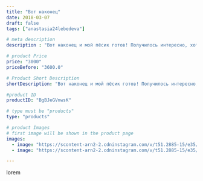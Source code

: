 ```yaml
---
title: "Вот наконец"
date: 2018-03-07
draft: false
tags: ["anastasia24lebedeva"]

# meta description
description : "Вот наконец и мой пёсик готов! Получилось интересно, хотя немного неугадала с пряжей. Спасибо @podelki_mari за такой интересный марафон. А всем участникам #мара"

# product Price
price: "3000"
priceBefore: "3600.0"

# Product Short Description
shortDescription: "Вот наконец и мой пёсик готов! Получилось интересно, хотя немного неугадала с пряжей. Спасибо @podelki_mari за такой интересный марафон. А всем участникам #марафонимсмари  желаю удачи)))) с наступающим праздником, дорогие девушки 😉"

#product ID
productID: "BgBJeGVnwsK"

# type must be "products"
type: "products"

# product Images
# first image will be shown in the product page
images:
  - image: "https://scontent-arn2-2.cdninstagram.com/v/t51.2885-15/e35/28753643_434042510363436_1574482113896382464_n.jpg?tp=1&_nc_ht=scontent-arn2-2.cdninstagram.com&_nc_cat=100&_nc_ohc=xnNCzl7NJjEAX9dy5vU&ccb=7-4&oh=b3b76ba3853b1965f18f03d59f61d23d&oe=608195B5&ig_cache_key=MTcyOTcwNDA5ODg1MDQ5NTg0Ng%3D%3D.2-ccb7-4"
  - image: "https://scontent-arn2-2.cdninstagram.com/v/t51.2885-15/e35/28751056_371454126666600_2679403897226788864_n.jpg?tp=1&_nc_ht=scontent-arn2-2.cdninstagram.com&_nc_cat=100&_nc_ohc=7w6YDAie9QYAX_NBc_E&ccb=7-4&oh=8bf18a27dd2d083f7b7d38c478df0630&oe=6083223E&ig_cache_key=MTcyOTcwNDEwODI5NTk5Njk3Mg%3D%3D.2-ccb7-4"

---
```

lorem
